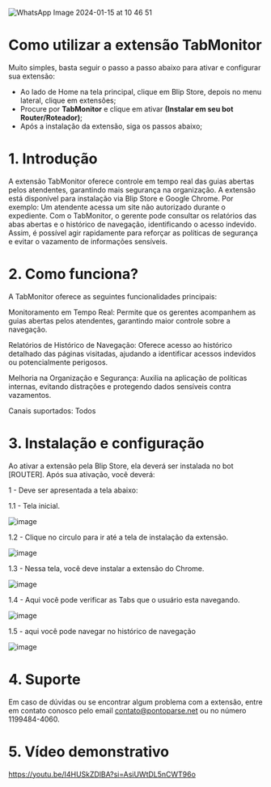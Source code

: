 ![WhatsApp Image 2024-01-15 at 10 46 51](https://github.com/Wilkor/doc-plugin-fura-fila/assets/34819624/acaf6e2b-c51c-435d-ae54-becbc8fe0b47)



# Como utilizar a extensão TabMonitor

Muito simples, basta seguir o passo a passo abaixo para ativar e configurar sua extensão:

 - Ao lado de Home na tela principal, clique em Blip Store, depois no menu lateral, clique em extensões;
 - Procure por **TabMonitor** e clique em ativar **(Instalar em seu bot Router/Roteador)**;
 - Após a instalação da extensão, siga os passos abaixo;


# 1. Introdução

A extensão  TabMonitor oferece controle em tempo real das guias abertas pelos atendentes, garantindo mais segurança na organização. A extensão está disponível para instalação via Blip Store e Google Chrome.
Por exemplo: Um atendente acessa um site não autorizado durante o expediente. Com o TabMonitor, o gerente pode consultar os relatórios das abas abertas e o histórico de navegação, identificando o acesso indevido. Assim, é possível agir rapidamente para reforçar as políticas de segurança e evitar o vazamento de informações sensíveis.


# 2. Como funciona?
   
A TabMonitor oferece as seguintes funcionalidades principais:

Monitoramento em Tempo Real: Permite que os gerentes acompanhem as guias abertas pelos atendentes, garantindo maior controle sobre a navegação.

Relatórios de Histórico de Navegação: Oferece acesso ao histórico detalhado das páginas visitadas, ajudando a identificar acessos indevidos ou potencialmente perigosos.

Melhoria na Organização e Segurança: Auxilia na aplicação de políticas internas, evitando distrações e protegendo dados sensíveis contra vazamentos.

Canais suportados: Todos

# 3. Instalação e configuração
   
Ao ativar a extensão pela Blip Store, ela deverá ser instalada no bot [ROUTER]. Após sua ativação, você deverá:

1 - Deve ser apresentada a tela abaixo:

1.1 - Tela inicial.

![image](https://github.com/user-attachments/assets/e1925d5c-3d2a-4cda-a81b-118cd186e574)

1.2 - Clique no circulo para ir até a tela de instalação da extensão.

![image](https://github.com/user-attachments/assets/15503993-321c-4668-95dd-26006fafe16c)


1.3 - Nessa tela, você deve instalar a extensão do Chrome.

![image](https://github.com/user-attachments/assets/13e74599-3d45-436e-b4f7-fec63200d3c5)

1.4 - Aqui você pode verificar as Tabs que o usuário esta navegando.

![image](https://github.com/user-attachments/assets/6d4e9d63-3ee3-4b3e-ade5-ed44e4629136)

1.5 - aqui você pode navegar no histórico de navegação

![image](https://github.com/user-attachments/assets/d61e2c7d-268b-46ea-8d00-73518e6e8ab5)



# 4. Suporte 

Em caso de dúvidas ou se encontrar algum problema com a extensão, entre em contato conosco pelo email contato@pontoparse.net ou no número 1199484-4060. 

# 5. Vídeo demonstrativo
 https://youtu.be/I4HUSkZDlBA?si=AsiUWtDL5nCWT96o
